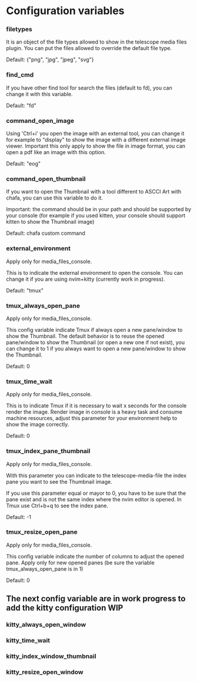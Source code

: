 # Configuration variables

### filetypes
It is an object of the file types allowed to show in the telescope media files plugin. You can put the files allowed to override the default file type. 

Default: {"png", "jpg", "jpeg", "svg"} 

### find_cmd
If you have other find tool for search the files (default to fd), you can change it with this variable.

Default: "fd" 

### command_open_image
Using 'Ctrl+i' you open the image with an external tool, you can change it for example to "display" to show the image with a different external image viewer. Important this only apply to show the file in image format, you can open a pdf like an image with this option. 

Default: "eog"

### command_open_thumbnail 
If you want to open the Thumbnail with a tool different to ASCCI Art with chafa, you can use this variable to do it.

Important: the command should be in your path and should be supported by your console (for example if you used kitten, your console should support kitten to show the Thumbnail image)

Default: chafa custom command

### external_environment
Apply only for media_files_console.

This is to indicate the external environment to open the console. You can change it if you are using nvim+kitty (currently work in progress).

Default: "tmux"

### tmux_always_open_pane
Apply only for media_files_console.

This config variable indicate Tmux if always open a new pane/window to show the Thumbnail. The default behavior is to reuse the opened pane/window to show the Thumbnail (or open a new one if not exist), you can change it to 1 if you always want to open a new pane/window to show the Thumbnail.

Default: 0

### tmux_time_wait
Apply only for media_files_console.

This is to indicate Tmux if it is necessary to wait x seconds for the console render the image. Render image in console is a heavy task and consume machine resources, adjust this parameter for your environment help to show the image correctly.

Default: 0

### tmux_index_pane_thumbnail
Apply only for media_files_console.

With this parameter you can indicate to the telescope-media-file the index pane you want to see the Thumbnail image.

If you use this parameter equal or mayor to 0, you have to be sure that the pane exist and is not the same index where the nvim editor is opened. In Tmux use Ctrl+b+q to see the index pane.

Default: -1

### tmux_resize_open_pane
Apply only for media_files_console.

This config variable indicate the number of columns to adjust the opened pane. Apply only for new opened panes (be sure the variable tmux_always_open_pane is in 1)

Default: 0

## The next config variable are in work progress to add the kitty configuration WIP
### kitty_always_open_window
### kitty_time_wait
### kitty_index_window_thumbnail
### kitty_resize_open_window

